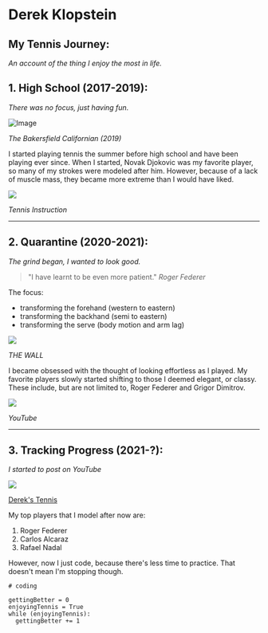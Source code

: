 # Derek Klopstein
## My Tennis Journey:
*An account of the thing I enjoy the most in life.*

## 1. High School (2017-2019):
*There was no focus, just having fun.*

![Image](https://bloximages.newyork1.vip.townnews.com/bakersfield.com/content/tncms/assets/v3/editorial/2/0f/20f2dc72-ac7b-5a1e-9629-1d7dd4853850/5d057bfcc9860.image.jpg?resize=431%2C500)

*The Bakersfield Californian (2019)*


I started playing tennis the summer before high school and have been playing ever since. When I started, Novak Djokovic was my favorite player, so many of my strokes were modeled after him. However, because of a lack of muscle mass, they became more extreme than I would have liked.

![](http://tennisinstruction.com/wp-content/uploads/2021/01/djokovic-forehand.jpg)

*Tennis Instruction*

---

## 2. Quarantine (2020-2021):
*The grind began, I wanted to look good.*
> "I have learnt to be even more patient." *Roger Federer*

The focus:
- transforming the forehand (western to eastern)
- transforming the backhand (semi to eastern)
- transforming the serve (body motion and arm lag)

![](https://i.imgur.com/TETcWC2.png)

*THE WALL*

I became obsessed with the thought of looking effortless as I played. My favorite players slowly started shifting to those I deemed elegant, or classy. These include, but are not limited to, Roger Federer and Grigor Dimitrov.

![](https://i.ytimg.com/vi/EFY460oquXw/maxresdefault.jpg)

*YouTube*

---

## 3. Tracking Progress (2021-?):
*I started to post on YouTube*

![](https://i.imgur.com/oxiseae.png)

[Derek's Tennis](https://www.youtube.com/channel/UCXcSdIBt-gVQ2Po_OJXjeqQ)

My top players that I model after now are:
1. Roger Federer
2. Carlos Alcaraz
3. Rafael Nadal

However, now I just code, because there's less time to practice. That doesn't mean I'm stopping though.

`# coding`

```
gettingBetter = 0
enjoyingTennis = True
while (enjoyingTennis):
  gettingBetter += 1
```
